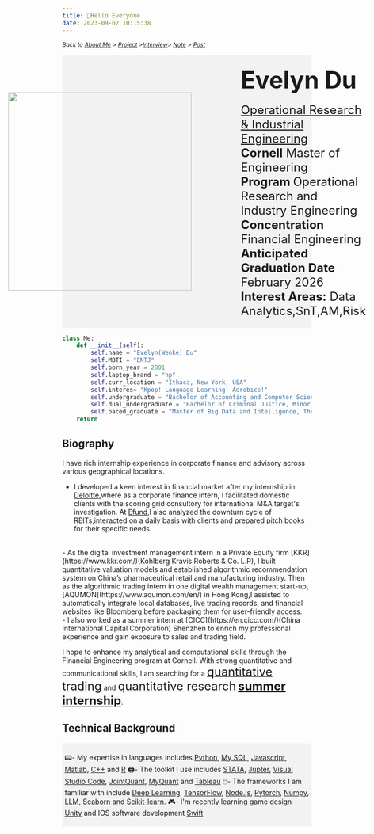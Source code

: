 ```yaml
---
title: 👋Hello Everyone
date: 2023-09-02 10:15:38
---
```


<style>


.shake-image:hover {
  animation: shake 2s;
  animation-iteration-count: infinite;
}

@keyframes shake {
  0% { transform: translate(2px, 2px) rotate(0deg); }
  10% { transform: translate(-2px, -4px) rotate(-2deg); }
  20% { transform: translate(-4px, 0px) rotate(2deg); }
  30% { transform: translate(4px, 4px) rotate(0deg); }
  40% { transform: translate(2px, -2px) rotate(2deg); }
  50% { transform: translate(-2px, 4px) rotate(-2deg); }
  60% { transform: translate(-4px, 2px) rotate(0deg); }
  70% { transform: translate(4px, 2px) rotate(-2deg); }
  80% { transform: translate(-2px, -2px) rotate(2deg); }
  90% { transform: translate(2px, 4px) rotate(0deg); }
  100% { transform: translate(2px, -4px) rotate(-2deg); }
}

@keyframes shake-small {
   0% { transform: translate(2px, 2px) rotate(0deg); }
  10% { transform: translate(-2px, -4px) rotate(-2deg); }
  20% { transform: translate(-4px, 0px) rotate(2deg); }
  30% { transform: translate(4px, 4px) rotate(0deg); }
  40% { transform: translate(2px, -2px) rotate(2deg); }
  50% { transform: translate(-2px, 4px) rotate(-2deg); }
  60% { transform: translate(-4px, 2px) rotate(0deg); }
  70% { transform: translate(4px, 2px) rotate(-2deg); }
  80% { transform: translate(-2px, -2px) rotate(2deg); }
  90% { transform: translate(2px, 4px) rotate(0deg); }
  100% { transform: translate(2px, -4px) rotate(-2deg); }
}

.shake-text:hover {
  animation: shake-small 2s;
  animation-iteration-count: infinite;
  text-decoration: underline;
}



.bubble-container {
  display: flex;
  flex-wrap: wrap;
  justify-content: center;
  gap: 10px;
  text-align: left;
}

.bubble {
  display: inline-block;
  padding: 10px;
  margin: 5px;
  border-radius: 50%;
  background-color: rgba(0, 100, 200, 0.8);
  color: white;
  text-decoration: none;
  font-size: 14px;
  transition: transform 0.3s;
}

.bubble:hover {
  transform: scale(1.2);
  animation: shake 1s;
}

</style>


*<small> Back to [About Me](/About/index.html) > [Project](/tags/Project/index.html) >[Interview](/tags/Interview/index.html)>  [Note](/tags/Note/index.html) > [Post](/About/index.html)</small>*

<div style="background-color: #f2f2f2; padding: 20px;">
    <div style="display: flex; align-items: center; justify-content: center; ">
        <img src="https://s2.loli.net/2024/06/29/XmDAOfclMqdaVUp.png" width="370" height="400" class="shake-image" style="margin-right: 100px;">
        <div>
            <font size="10"><strong class="shake-text">Evelyn Du</strong></font>
            <br><br>
            <font size="5">
                <a href="https://www.orie.cornell.edu/orie">Operational Research & Industrial Engineering</a><br>
                <strong>Cornell</strong> Master of Engineering<br>
                <strong>Program </strong>Operational Research and Industry Engineering<br>
                <strong>Concentration </strong>Financial Engineering<br>
                <strong>Anticipated Graduation Date</strong> February 2026<br>
                <strong>Interest Areas:</strong> Data Analytics,SnT,AM,Risk
            </font>
        </div>
    </div>
</div>


```python
class Me:
    def __init__(self):
        self.name = "Evelyn(Wenke) Du"
        self.MBTI = "ENTJ"
        self.born_year = 2001
        self.laptop_brand = "hp"
        self.curr_location = "Ithaca, New York, USA"
        self.interes= "Kpop! Language Learning! Aerobics!"
        self.undergraduate = "Bachelor of Accounting and Computer Science, Excellence, RUC(Renmin University of China)"
        self.dual_undergraduate = "Bachelor of Criminal Justice, Minor in Information System, Cum Laude, Maine University, USA"
        self.paced_graduate = "Master of Big Data and Intelligence, The Universidad Intrnacional Isabel i de castilla, ENEB,Span"
    return
```




## Biography

I have rich internship experience in corporate finance and advisory across various geographical locations. 

- I developed a keen interest in financial market after my internship in [Deloitte](https://www2.deloitte.com/us/en/pages/about-deloitte/articles/innovation-that-matters.html?id=us:2ps:3bi:firmfy24:eng:greendot:090419:nonem:na:JZtreuhM:1161506048:77309543165547:be:RLSA_Brand-Building-General:Brand_BB-RLSA-General_Exact:br&msclkid=081a47d594a019dca55721aa410647c3),where as a corporate finance intern, I facilitated domestic clients with the scoring grid consultory for international M&A target's investigation. At [Efund](https://www.efunds.com.cn/en/),I also analyzed the downturn cycle of REITs,interacted on a daily basis with clients and prepared pitch books for their specific needs.
<br>
- As the digital investment management intern in a Private Equity firm [KKR](https://www.kkr.com/)(Kohlberg Kravis Roberts & Co. L.P), I built quantitative valuation models and established algorithmic recommendation system on China’s pharmaceutical retail and manufacturing industry. Then as the algorithmic trading intern in one digital wealth management start-up,[AQUMON](https://www.aqumon.com/en/) in Hong Kong,I assisted to automatically integrate local databases, live trading records, and financial websites like Bloomberg before packaging them for user-friendly access.
<br>
- I also worked as a summer intern at [CICC](https://en.cicc.com/)(China International Capital Corporation) Shenzhen to enrich my professional experience and gain exposure to sales and trading field.
<br>

I hope to enhance my analytical and computational skills through the Financial Engineering program at Cornell. With strong quantitative and communicational skills, I am searching for a <u><font size="5">quantitative trading</font></u> and <u><font size="5">quantitative research</font></u> <strong><font size="5"><u> summer internship</u></font></strong>.


## Technical Background
<div style="background-color: #f2f2f2;padding: 5px;">

📟- My expertise in languages includes [Python](https://www.w3schools.com/python/), [My SQL](https://www.mysql.com/), [Javascript](https://www.w3schools.com/js/DEFAULT.asp), [Matlab](https://www.mathworks.com/products/matlab.html), [C++](https://www.w3schools.com/html/) and [R](https://www.rstudio.com/categories/rstudio-ide/)
🖨️- The toolkit I use includes [STATA](https://www.stata.com/), [Jupter](https://www.anaconda.com/), [Visual Studio Code](https://code.visualstudio.com/), [JointQuant](https://www.joinquant.com/), [MyQuant](https://www.myquant.cn/) and [Tableau](https://www.tableau.com/)
🖱️- The frameworks I am familiar with include [Deep Learning](https://en.wikipedia.org/wiki/Deep_learning), [TensorFlow](https://www.tensorflow.org/), [Node.js](https://nodejs.org/en), [Pytorch](https://pytorch.org/), [Numpy](https://numpy.org/), [LLM](https://en.wikipedia.org/wiki/Large_language_model), [Seaborn](https://seaborn.pydata.org/) and [Scikit-learn](https://scikit-learn.org/stable/index.html).
🎮- I'm recently learning game design [Unity](https://unity.com/) and IOS software development [Swift](https://en.wikipedia.org/wiki/Swift_(programming_language))
</div>






